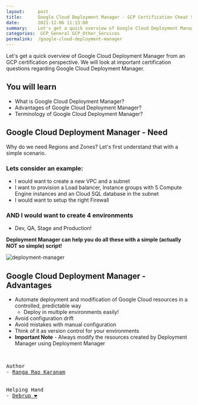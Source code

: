 ```yaml
---
layout:     post
title:      Google Cloud Deployment Manager - GCP Certification Cheat Sheet
date:       2021-12-06 11:13:00
summary:    Let's get a quick overview of Google Cloud Deployment Manager from an GCP certification perspective. We will look at important certification questions regarding Google Cloud Deployment Manager.
categories:  GCP_General GCP_Other_Services
permalink:  /google-cloud-deployment-manager
---
```


Let's get a quick overview of Google Cloud Deployment Manager from an GCP certification perspective. We will look at important certification questions regarding Google Cloud Deployment Manager.

## You will learn
- What is Google Cloud Deployment Manager?
- Advantages of Google Cloud Deployment Manager?
- Terminology of Google Cloud Deployment Manager?

## Google Cloud Deployment Manager - Need

Why do we need Regions and Zones?
Let's first understand that with a simple scenario.

### Lets consider an example:
- I would want to create a new VPC and a subnet
- I want to provision a Load balancer, Instance groups with 5 Compute Engine instances and an Cloud SQL database in the subnet
- I would want to setup the right Firewall

### AND I would want to create 4 environments
- Dev, QA, Stage and Production!

**Deployment Manager can help you do all these with a simple (actually NOT so simple) script!**

![deployment-manager](https://user-images.githubusercontent.com/57451228/144797309-997c2ae7-8f89-40ae-9818-a78702b4dffc.png)

## Google Cloud Deployment Manager - Advantages

- Automate deployment and modification of Google Cloud resources in a controlled, predictable way
   - Deploy in multiple environments easily!
- Avoid configuration drift
- Avoid mistakes with manual configuration
- Think of it as version control for your environments
- **Important Note** - Always modify the resources created by Deployment Manager using Deployment Manager

<BR/>


<pre>
Author
- <a href="https://www.linkedin.com/in/rangakaranam/">Ranga Rao Karanam</a>
<br/>
Helping Hand
- <a href="https://www.linkedin.com/in/debrup-365/">Debrup ❤️</a>
</pre>
